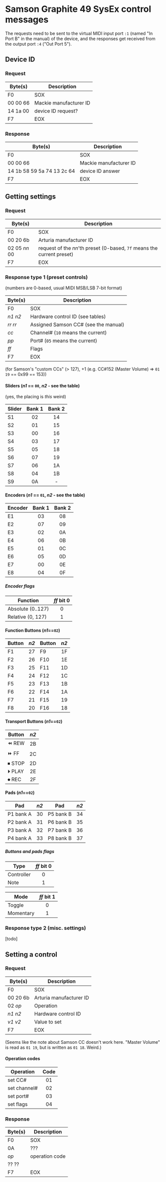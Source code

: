# Samson Graphite 49 SysEx control messages

The requests need to be sent to the virtual MIDI input port `:1` (named "In Port B" in the manual) of the device,
and the responses get received from the output port `:4` ("Out Port 5").

## Device ID

### Request

| Byte(s)  | Description            |
|----------|------------------------|
| F0       | SOX                    |
| 00 00 66 | Mackie manufacturer ID |
| 14 1a 00 | device ID request?     |
| F7       | EOX                    |

### Response

| Byte(s)                    | Description            |
|----------------------------|------------------------|
| F0                         | SOX                    |
| 00 00 66                   | Mackie manufacturer ID |
| 14 1b 58 59 5a 74 13 2c 64 | device ID answer       |
| F7                         | EOX                    |

## Getting settings

### Request

| Byte(s)       | Description                                                            |
|---------------|------------------------------------------------------------------------|
| F0            | SOX                                                                    |
| 00 20 6b      | Arturia manufacturer ID                                                |
| 02 05 *nn* 00 | request of the *nn*'th preset (0-based, `7f` means the current preset) |
| F7            | EOX                                                                    |

### Response type 1 (preset controls)

(numbers are 0-based, usual MIDI MSB/LSB 7-bit format)

| Byte(s)   | Description                          |
|-----------|--------------------------------------|
| F0        | SOX                                  |
| *n1* *n2* | Hardware control ID (see tables)     |
| *rr* *rr* | Assigned Samson CC# (see the manual) |
| *cc*      | Channel# (`10` means the current)    |
| *pp*      | Port# (`05` means the current)       |
| *ff*      | Flags                                |
| F7        | EOX                                  |

(for Samson's "custom CCs" (> 127), +1 (e.g. CC#152 (Master Volume) => `01 19` == 0x99 == 153))

#### Sliders (*n1* == `00`, *n2* - see the table)

(yes, the placing is *this* weird)

| Slider | Bank 1 | Bank 2 |
|--------|:------:|:------:|
| S1     |   02   |   14   |
| S2     |   01   |   15   |
| S3     |   00   |   16   |
| S4     |   03   |   17   |
| S5     |   05   |   18   |
| S6     |   07   |   19   |
| S7     |   06   |   1A   |
| S8     |   04   |   1B   |
| S9     |   0A   |    -   |

#### Encoders (*n1* == `01`, *n2* - see the table)

| Encoder | Bank 1 | Bank 2 |
|---------|:------:|:------:|
| E1      |   03   |   08   |
| E2      |   07   |   09   |
| E3      |   02   |   0A   |
| E4      |   06   |   0B   |
| E5      |   01   |   0C   |
| E6      |   05   |   0D   |
| E7      |   00   |   0E   |
| E8      |   04   |   0F   |

##### Encoder flags

| Function          | *ff* bit 0 |
|-------------------|:----------:|
| Absolute (0..127) |      0     |
| Relative (0, 127) |      1     |

#### Function Buttons (*n1*==`02`)

| Button | *n2* | Button | *n2* |
|--------|:----:|--------|:----:|
| F1     |  27  | F9     |  1F  |
| F2     |  26  | F10    |  1E  |
| F3     |  25  | F11    |  1D  |
| F4     |  24  | F12    |  1C  |
| F5     |  23  | F13    |  1B  |
| F6     |  22  | F14    |  1A  |
| F7     |  21  | F15    |  19  |
| F8     |  20  | F16    |  18  |

#### Transport Buttons (*n1*==`02`)

| Button | *n2* |
|--------|:----:|
| ⏪ REW |  2B  |
| ⏩ FF  |  2C  |
| ⏹ STOP |  2D  |
| ⏵ PLAY |  2E  |
| ⏺ REC  |  2F  |

#### Pads (*n1*==`02`)

| Pad       | *n2* | Pad       | *n2* |
|-----------|:----:|-----------|:----:|
| P1 bank A |  30  | P5 bank B |  34  |
| P2 bank A |  31  | P6 bank B |  35  |
| P3 bank A |  32  | P7 bank B |  36  |
| P4 bank A |  33  | P8 bank B |  37  |

##### Buttons and pads flags

| Type       | *ff* bit 0 |
|------------|:----------:|
| Controller |      0     |
| Note       |      1     |

| Mode       | *ff* bit 1 |
|------------|:----------:|
| Toggle     |      0     |
| Momentary  |      1     |

### Response type 2 (misc. settings)

[todo]

## Setting a control

### Request

| Byte(s)       | Description             |
|---------------|-------------------------|
| F0            | SOX                     |
| 00 20 6b      | Arturia manufacturer ID |
| 02 *op*       | Operation               |
| *n1* *n2*     | Hardware control ID     |
| *v1* *v2*     | Value to set            |
| F7            | EOX                     |

(Seems like the note about Samson CC doesn't work here. "Master Volume" is read as `01 19`, but is written as `01 18`. Weird.)

#### Operation codes

| Operation    | Code |
|--------------|:----:|
| set CC#      |  01  |
| set channel# |  02  |
| set port#    |  03  |
| set flags    |  04  |

### Response

| Byte(s) | Description    |
|---------|----------------|
| F0      | SOX            |
| 0A      | ???            |
| *op*    | operation code |
| ?? ??   |                |
| F7      | EOX            |
